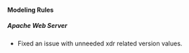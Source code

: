 
#### Modeling Rules
##### Apache Web Server
- Fixed an issue with unneeded xdr related version values.
